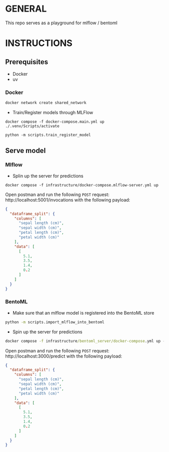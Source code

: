 # GENERAL
This repo serves as a playground for mlflow / bentoml

# INSTRUCTIONS

## Prerequisites
- Docker
- uv 


### Docker
```cmd
docker network create shared_network
```

- Train/Register models through MLFlow
```
docker compose -f docker-compose.main.yml up
./.venv/Scripts/activate

python -m scripts.train_register_model
```
## Serve model

### Mlflow
- Splin up the server for predictions
```
docker compose -f infrastructure/docker-compose.mlflow-server.yml up
```
Open postman and run the following `POST` request: 
http://localhost:5001/invocations with the following payload:

```json
{
  "dataframe_split": {
    "columns": [
      "sepal length (cm)",
      "sepal width (cm)",
      "petal length (cm)",
      "petal width (cm)"
    ],
    "data": [
      [
        5.1,
        3.5,
        1.4,
        0.2
      ]
    ]
  }
}
```


### BentoML
- Make sure that an mlflow model is registered into the BentoML store
```cmd
python -m scripts.import_mlflow_into_bentoml
```


- Spin up the server for predictions
```cmd
docker compose -f infrastructure/bentoml_server/docker-compose.yml up --build
```

Open postman and run the following `POST` request: 
http://localhost:3000/predict with the following payload:
```json
{
  "dataframe_split": {
    "columns": [
      "sepal length (cm)",
      "sepal width (cm)",
      "petal length (cm)",
      "petal width (cm)"
    ],
    "data": [
      [
        5.1,
        3.5,
        1.4,
        0.2
      ]
    ]
  }
}
```